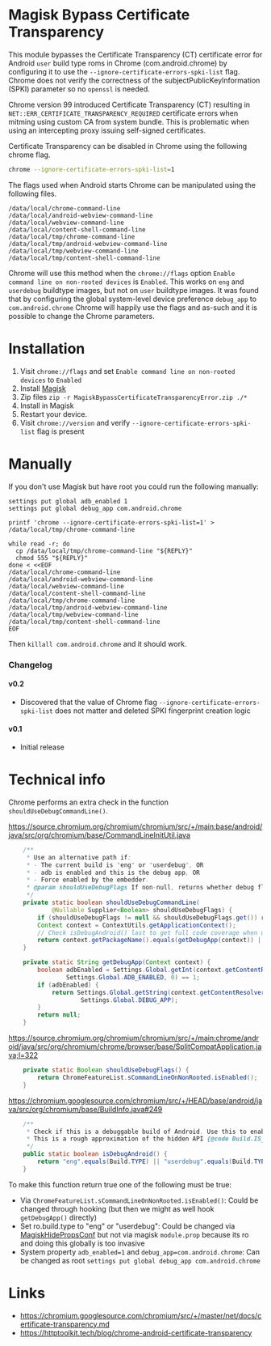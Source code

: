 # Magisk Bypass Certificate Transparency
This module bypasses the Certificate Transparency (CT) certificate error for Android `user` build type roms in Chrome (com.android.chrome) by configuring it to use the `--ignore-certificate-errors-spki-list` flag. Chrome does not verify the correctness of the subjectPublicKeyInformation (SPKI) parameter so no `openssl` is needed. 

Chrome version 99 introduced Certificate Transparency (CT) resulting in `NET::ERR_CERTIFICATE_TRANSPARENCY_REQUIRED` certificate errors when mitming using custom CA from system bundle. This is problematic when using an intercepting proxy issuing self-signed certificates.

Certificate Transparency can be disabled in Chrome using the following chrome flag.

```sh
chrome --ignore-certificate-errors-spki-list=1
```

The flags used when Android starts Chrome can be manipulated using the following files.

```
/data/local/chrome-command-line
/data/local/android-webview-command-line
/data/local/webview-command-line
/data/local/content-shell-command-line
/data/local/tmp/chrome-command-line
/data/local/tmp/android-webview-command-line
/data/local/tmp/webview-command-line
/data/local/tmp/content-shell-command-line
```

Chrome will use this method when the `chrome://flags` option `Enable command line on non-rooted devices` is `Enabled`. This works on `eng` and `userdebug` buildtype images, but not on `user` buildtype images. It was found that by configuring the global system-level device preference `debug_app` to `com.android.chrome` Chrome will happily use the flags and as-such and it is possible to change the Chrome parameters.

# Installation
1. Visit `chrome://flags` and set `Enable command line on non-rooted devices` to `Enabled`
1. Install [Magisk](https://github.com/topjohnwu/Magisk/releases)
2. Zip files `zip -r MagiskBypassCertificateTransparencyError.zip ./*`
3. Install in Magisk
4. Restart your device.
5. Visit `chrome://version` and verify `--ignore-certificate-errors-spki-list` flag is present

# Manually

If you don't use Magisk but have root you could run the following manually:

```
settings put global adb_enabled 1
settings put global debug_app com.android.chrome

printf 'chrome --ignore-certificate-errors-spki-list=1' > /data/local/tmp/chrome-command-line

while read -r; do
  cp /data/local/tmp/chrome-command-line "${REPLY}"
  chmod 555 "${REPLY}"
done < <<EOF
/data/local/chrome-command-line
/data/local/android-webview-command-line
/data/local/webview-command-line
/data/local/content-shell-command-line
/data/local/tmp/chrome-command-line
/data/local/tmp/android-webview-command-line
/data/local/tmp/webview-command-line
/data/local/tmp/content-shell-command-line
EOF
```

Then `killall com.android.chrome` and it should work.

### Changelog

#### v0.2
* Discovered that the value of Chrome flag `--ignore-certificate-errors-spki-list` does not matter and deleted SPKI fingerprint creation logic

#### v0.1
* Initial release

# Technical info

Chrome performs an extra check in the function `shouldUseDebugCommandLine()`.

https://source.chromium.org/chromium/chromium/src/+/main:base/android/java/src/org/chromium/base/CommandLineInitUtil.java
```java
    /**
     * Use an alternative path if:
     * - The current build is "eng" or "userdebug", OR
     * - adb is enabled and this is the debug app, OR
     * - Force enabled by the embedder.
     * @param shouldUseDebugFlags If non-null, returns whether debug flags are allowed to be used.
     */
    private static boolean shouldUseDebugCommandLine(
            @Nullable Supplier<Boolean> shouldUseDebugFlags) {
        if (shouldUseDebugFlags != null && shouldUseDebugFlags.get()) return true;
        Context context = ContextUtils.getApplicationContext();
        // Check isDebugAndroid() last to get full code coverage when using userdebug devices.
        return context.getPackageName().equals(getDebugApp(context)) || BuildInfo.isDebugAndroid();
    }

    private static String getDebugApp(Context context) {
        boolean adbEnabled = Settings.Global.getInt(context.getContentResolver(),
                Settings.Global.ADB_ENABLED, 0) == 1;
        if (adbEnabled) {
            return Settings.Global.getString(context.getContentResolver(),
                    Settings.Global.DEBUG_APP);
        }
        return null;
    }
```

https://source.chromium.org/chromium/chromium/src/+/main:chrome/android/java/src/org/chromium/chrome/browser/base/SplitCompatApplication.java;l=322
```java
    private static Boolean shouldUseDebugFlags() {
        return ChromeFeatureList.sCommandLineOnNonRooted.isEnabled();
    }
```

https://chromium.googlesource.com/chromium/src/+/HEAD/base/android/java/src/org/chromium/base/BuildInfo.java#249
```java
    /**
     * Check if this is a debuggable build of Android. Use this to enable developer-only features.
     * This is a rough approximation of the hidden API {@code Build.IS_DEBUGGABLE}.
     */
    public static boolean isDebugAndroid() {
        return "eng".equals(Build.TYPE) || "userdebug".equals(Build.TYPE);
    }
```

To make this function return true one of the following must be true:
- Via `ChromeFeatureList.sCommandLineOnNonRooted.isEnabled()`: Could be changed through hooking (but then we might as well hook `getDebugApp()` directly)
- Set ro.build.type to "eng" or "userdebug": Could be changed via [MagiskHidePropsConf](https://github.com/Magisk-Modules-Repo/MagiskHidePropsConf) but not via magisk `module.prop` because its ro and doing this globally is too invasive
- System property `adb_enabled=1` and `debug_app=com.android.chrome`: Can be changed as root `settings put global debug_app com.android.chrome`


# Links
- https://chromium.googlesource.com/chromium/src/+/master/net/docs/certificate-transparency.md
- https://httptoolkit.tech/blog/chrome-android-certificate-transparency

